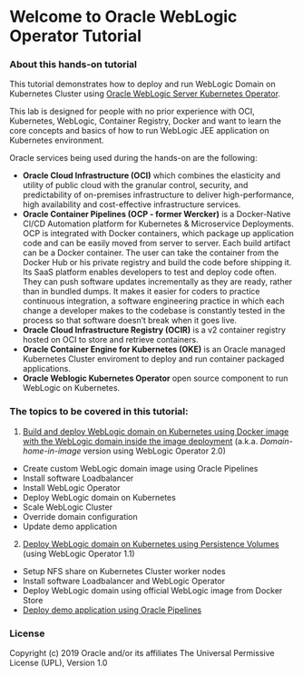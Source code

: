 # Welcome to Oracle WebLogic Operator Tutorial #

### About this hands-on tutorial ###

This tutorial demonstrates how to deploy and run WebLogic Domain on Kubernetes Cluster using [Oracle WebLogic Server Kubernetes Operator](https://github.com/oracle/weblogic-kubernetes-operator).

This lab is designed for people with no prior experience with OCI, Kubernetes, WebLogic, Container Registry, Docker and want to learn the core concepts and basics of how to run WebLogic JEE application on Kubernetes environment.

Oracle services being used during the hands-on are the following:

+ **Oracle Cloud Infrastructure (OCI)** which combines the elasticity and utility of public cloud with the granular control, security, and predictability of on-premises infrastructure to deliver high-performance, high availability and cost-effective infrastructure services.
+ **Oracle Container Pipelines (OCP - former Wercker)** is a Docker-Native CI/CD  Automation platform for Kubernetes & Microservice Deployments. OCP is integrated with Docker containers, which package up application code and can be easily moved from server to server. Each build artifact can be a Docker container. The user can take the container from the Docker Hub or his private registry and build the code before shipping it. Its SaaS platform enables developers to test and deploy code often. They can push software updates incrementally as they are ready, rather than in bundled dumps. It makes it easier for coders to practice continuous integration, a software engineering practice in which each change a developer makes to the codebase is constantly tested in the process so that software doesn’t break when it goes live.
+ **Oracle Cloud Infrastructure Registry (OCIR)** is a v2 container registry hosted on OCI to store and retrieve containers.
+ **Oracle Container Engine for Kubernetes (OKE)** is an Oracle managed Kubernetes Cluster enviroment to deploy and run container packaged applications.
+ **Oracle Weblogic Kubernetes Operator** open source component to run WebLogic on Kubernetes.


### The topics to be covered in this tutorial: ###

1. [Build and deploy WebLogic domain on Kubernetes using Docker image with the WebLogic domain inside the image deployment](tutorials/domain-home-in-image.md)
(a.k.a. *Domain-home-in-image* version using WebLogic Operator 2.0)
  - Create custom WebLogic domain image using Oracle Pipelines
  - Install software Loadbalancer
  - Install WebLogic Operator
  - Deploy WebLogic domain on Kubernetes
  - Scale WebLogic Cluster
  - Override domain configuration
  - Update demo application
2. [Deploy WebLogic domain on Kubernetes using Persistence Volumes](https://github.com/nagypeter/weblogic-on-oke-workshop/blob/master/tutorials/setup.weblogic.kubernetes.dk.md) (using WebLogic Operator 1.1)
  - Setup NFS share on Kubernetes Cluster worker nodes
  - Install software Loadbalancer and WebLogic Operator
  - Deploy WebLogic domain using official WebLogic image from Docker Store
  - [Deploy demo application using Oracle Pipelines](https://github.com/nagypeter/weblogic-on-oke-workshop/blob/master/tutorials/sample.app.pipeline.md)

### License ###
Copyright (c) 2019 Oracle and/or its affiliates
The Universal Permissive License (UPL), Version 1.0
